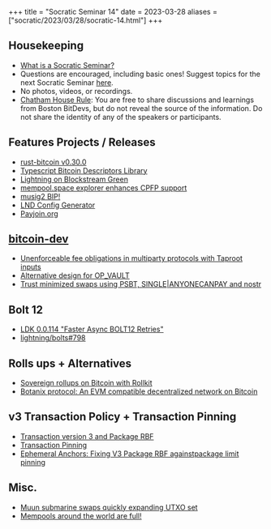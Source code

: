 +++
title = "Socratic Seminar 14"
date = 2023-03-28
aliases = ["socratic/2023/03/28/socratic-14.html"]
+++

## Housekeeping

- [What is a Socratic Seminar?](https://bitdevs.org/about#socratic-seminars)
- Questions are encouraged, including basic ones! Suggest topics for the next Socratic Seminar [here](https://github.com/arminsabouri/bostonbitdevs/issues/new).
- No photos, videos, or recordings.
- [Chatham House Rule](https://www.chathamhouse.org/about-us/chatham-house-rule): You are free to share discussions and learnings from Boston BitDevs, but do not reveal the source of the information. Do not share the identity of any of the speakers or participants.

## Features Projects / Releases
- [rust-bitcoin v0.30.0](https://rust-bitcoin.org/blog/release-0.30.0)
- [Typescript Bitcoin Descriptors Library](https://github.com/bitcoinerlab/descriptors)
- [Lightning on Blockstream Green](https://twitter.com/Blockstream/status/1638671142570594305)
- [mempool.space explorer enhances CPFP support](https://twitter.com/mempool/status/1630196989370712066)
- [musig2 BIP!](https://github.com/bitcoin/bips/blob/master/bip-0327.mediawiki)
- [LND Config Generator](https://arminsabouri.github.io/LND-config-generator)
- [Payjoin.org](http://payjoin.org/)


## [bitcoin-dev](https://lists.linuxfoundation.org/pipermail/bitcoin-dev)
- [Unenforceable fee obligations in multiparty protocols with Taproot inputs](https://lists.linuxfoundation.org/pipermail/bitcoin-dev/2023-February/021444.html)
- [Alternative design for OP_VAULT](https://lists.linuxfoundation.org/pipermail/bitcoin-dev/2023-March/021510.html)
- [Trust minimized swaps using PSBT, SINGLE|ANYONECANPAY and nostr](https://lists.linuxfoundation.org/pipermail/bitcoin-dev/2023-March/021521.html)

## Bolt 12
- [LDK 0.0.114 "Faster Async BOLT12 Retries"](https://github.com/lightningdevkit/rust-lightning/releases/tag/v0.0.114)
- [lightning/bolts#798](https://github.com/lightning/bolts/pull/798)

## Rolls ups + Alternatives
- [Sovereign rollups on Bitcoin with Rollkit](https://rollkit.dev/blog/sovereign-rollups-on-bitcoin/#evm-on-bitcoin-demo)
- [Botanix protocol: An EVM compatible decentralized network on Bitcoin](https://drive.google.com/file/d/1Aty_EPqGcuOEGnysv6sAz00VUnDRtYSz/view)

## v3 Transaction Policy + Transaction Pinning
- [Transaction version 3 and Package RBF](https://github.com/bitcoin/bitcoin/pull/25038)
- [Transaction Pinning](https://bitcoinops.org/en/topics/transaction-pinning/)
- [Ephemeral Anchors: Fixing V3 Package RBF againstpackage limit pinning](https://lists.linuxfoundation.org/pipermail/bitcoin-dev/2023-January/021373.html)

## Misc.
- [Muun submarine swaps quickly expanding UTXO set](https://lists.linuxfoundation.org/pipermail/bitcoin-dev/2023-March/021521.html)
- [Mempools around the world are full!](https://twitter.com/murchandamus/status/1639291486788255744)
